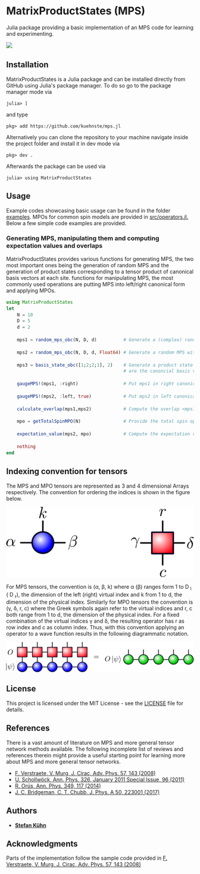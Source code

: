 # MatrixProductStates (MPS)

Julia package providing a basic implementation of an MPS code for learning and experimenting.

[![](https://img.shields.io/badge/license-MIT-brightgreen)](https://github.com/kuehnste/mps.jl/blob/main/LICENSE)


## Installation

MatrixProductStates is a Julia package and can be installed directly from GitHub using Julia's package manager. To do so go to the package manager mode via

```
julia> ]
```

and type 

```
pkg> add https://github.com/kuehnste/mps.jl
```

Alternatively you can clone the repository to your machine navigate inside the project folder and install it in dev mode via

```
pkg> dev .
```

Afterwards the package can be used via 

```
julia> using MatrixProductStates
```

## Usage

Example codes showcasing basic usage can be found in the folder [examples](https://github.com/kuehnste/mps.jl/tree/main/examples). MPOs for common spin models are provided in [src/operators.jl.](https://github.com/kuehnste/mps.jl/blob/main/src/operators.jl) Below a few simple code examples are provided.

### Generating MPS, manipulating them and computing expectation values and overlaps
MatrixProductStates provides various functions for generating MPS, the two most important ones being the generation of random MPS and the generation of product states corresponding to a tensor product of canonical basis vectors at each site.  functions for manipulating MPS, the most commonly used operations are putting MPS into left/right canonical form and applying MPOs.

```julia
using MatrixProductStates
let
    N = 10
    D = 5
    d = 2

    mps1 = random_mps_obc(N, D, d)          # Generate a (complex) random MPS with bond dimension D for N sites of dimension d

    mps2 = random_mps_obc(N, D, d, Float64) # Generate a random MPS with bond dimension D for N sites of dimension d with entries of type Float64

    mps3 = basis_state_obc([1;2;2;1], 2)    # Generate a product state |e_1>|e_2>|e_3>|e_1> where |e_i> 
                                            # are the canoncial basis vectors

    gaugeMPS!(mps1, :right)                 # Put mps1 in right canonical form and leave it unnormalized

    gaugeMPS!(mps2, :left, true)            # Put mps2 in left canonical form and normalize it
    
    calculate_overlap(mps1,mps2)            # Compute the overlap <mps1|mps2>

    mpo = getTotalSpinMPO(N)                # Provide the total spin operator in MPO form

    expectation_value(mps2, mpo)            # Compute the expectation value of the total spin operator

    nothing
end
```

## Indexing convention for tensors

The MPS and MPO tensors are represented as 3 and 4 dimensional Arrays respectively. The convention for ordering the indices is shown in the figure below.

![plot](index_convention.png)

For MPS tensors, the convention is (α, β, k) where  α (β) ranges form 1 to D <sub>l</sub> ( D <sub>r</sub>), the dimension of the left (right) virtual index and k from 1 to d, the dimension of the physical index. Similarly for MPO tensors the convention is (γ, δ, r, c) where the Greek symbols again refer to the virtual indices and r, c both range from 1 to d, the dimension of the physical index. For a fixed combination of the virtual indices γ and δ, the resulting operator has r as row index and c as column index. Thus, with this convention applying an operator to a wave function results in the following diagrammatic notation.

![plot](contraction.png)

## License

This project is licensed under the MIT License - see the [LICENSE](LICENSE) file for details.

## References

There is a vast amount of literature on MPS and more general tensor network methods available. The following incomplete list of reviews and references therein might provide a useful starting point for learning more about MPS and more general tensor networks.

* [F. Verstraete, V. Murg, J. Cirac, Adv. Phys. 57, 143 (2008)](https://doi.org/10.1080/14789940801912366)
* [U. Schollwöck, Ann. Phys. 326, January 2011 Special Issue, 96 (2011)](https://doi.org/10.1016/j.aop.2010.09.012)
* [R. Orús, Ann. Phys. 349, 117 (2014)](https://doi.org/10.1016/j.aop.2014.06.013)
* [J. C. Bridgeman, C. T. Chubb, J. Phys. A 50, 223001 (2017)](https://doi.org/10.1088/1751-8121/aa6dc3)

## Authors

* [**Stefan Kühn**](https://github.com/kuehnste)

## Acknowledgments

Parts of the implementation follow the sample code provided in [F. Verstraete, V. Murg, J. Cirac, Adv. Phys. 57, 143 (2008)](https://doi.org/10.1080/14789940801912366)
